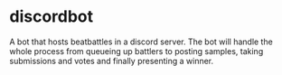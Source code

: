 # discordbot
A bot that hosts beatbattles in a discord server. The bot will handle the whole process from queueing up battlers to posting samples, taking submissions and votes and finally presenting a winner.

